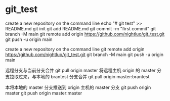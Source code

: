 <!--
 * @Author: nightluo 1872194982@qq.com
 * @Date: 2023-03-31 14:40:35
 * @LastEditors: nightluo 1872194982@qq.com
 * @LastEditTime: 2023-03-31 14:42:02
 * @FilePath: /project/git_test/README.md
 * @Description: 这是默认设置,请设置`customMade`, 打开koroFileHeader查看配置 进行设置: https://github.com/OBKoro1/koro1FileHeader/wiki/%E9%85%8D%E7%BD%AE
-->
# git_test

create a new repository on the command line
echo "# git test" >> README.md
git init
git add README.md
git commit -m "first commit"
git branch -M main
git remote add origin https://github.com/nightluo/git_test.git
git push -u origin main

create a new repository on the command line
git remote add origin https://github.com/nightluo/git_test.git
git branch -M main
git push -u origin main

远程分支与当前分支合并
git pull origin master
将远程主机 origin 的 master 分支拉取过来，与本地的 brantest 分支合并
git pull origin master:brantest

本将本地的 master 分支推送到 origin 主机的 master 分支
git push origin master
git push origin master:master


